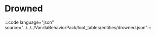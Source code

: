 # Drowned

:::code language="json" source="../../../VanillaBehaviorPack/loot_tables/entities/drowned.json":::